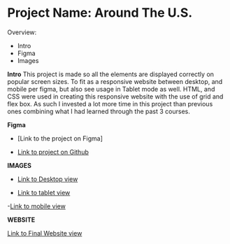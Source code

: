 # Project Name: Around The U.S.

Overview:

- Intro
- Figma
- Images

**Intro**
This project is made so all the elements are displayed correctly on popular screen sizes. To fit as a responsive website between desktop, and mobile per figma, but also see usage in Tablet mode as well.
HTML, and CSS were used in creating this responsive website with the use of grid and flex box. As such I invested a lot more time in this project than previous ones combining what I had learned through the past 3 courses.

**Figma**

- [Link to the project on Figma]

- [Link to project on Github](https:)

**IMAGES**

- [Link to Desktop view](https://gyazo.com/300980c6ba965ec6c63087ded376df08)

- [Link to tablet view](https://gyazo.com/0ac0537aa2db4ca414d1f31605df9356)

-[Link to mobile view](https://gyazo.com/6b49ffad0c382bc11c50a31b9043443e)

**WEBSITE**

[Link to Final Website view](https:)
